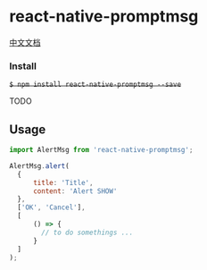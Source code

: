 
# react-native-promptmsg

[中文文档](#README_zh.md)

### Install

~~`$ npm install react-native-promptmsg --save`~~

TODO




## Usage
```javascript
import AlertMsg from 'react-native-promptmsg';

AlertMsg.alert(
  {
      title: 'Title',
      content: 'Alert SHOW'
  },
  ['OK', 'Cancel'], 
  [
      () => {
        // to do somethings ...
      }
  ]
);
```
  
